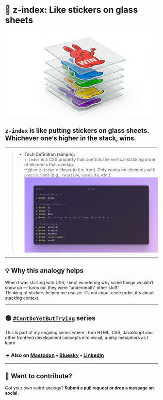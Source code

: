 # 🔘 z-index: Like stickers on glass sheets

![z-index analogy](/images/z-index.jpg)

## `z-index` is like putting stickers on glass sheets. Whichever one’s higher in the stack, wins.

---

> - **Tech Definition (simple):**  
`z-index` is a CSS property that controls the vertical stacking order of elements that overlap.  
Higher `z-index` = closer to the front. Only works on elements with `position` set (e.g., `relative`, `absolute`, etc.).
![z-index synax](/images/z-index-syntax.jpg)

---

## 💡 Why this analogy helps

When I was starting with CSS, I kept wondering why some things wouldn’t show up — turns out they were “underneath” other stuff!  
Thinking of stickers helped me realize: it's not about code order, it's about stacking context.

---

## 🟢 [`#CantDoYetButTrying`](https://github.com/kolonatalie/cant-do-yet-but-trying) series

This is part of my ongoing series where I turn HTML, CSS, JavaScript and other frontend development concepts into visual, quirky metaphors as I learn.  
### → Also on [Mastodon](https://mastodon.social/@kolonatalie) • [Bluesky](https://bsky.app/profile/kolonatalie.bsky.social) • [LinkedIn](https://www.linkedin.com/in/kolonatalie/)

---

## 🤝 Want to contribute?

Got your own weird analogy? **Submit a pull request or drop a message on social.**